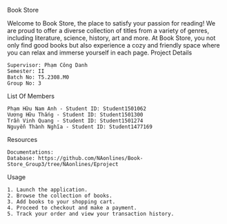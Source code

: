 Book Store

Welcome to Book Store, the place to satisfy your passion for reading! We are proud to offer a diverse collection of titles from a variety of genres, including literature, science, history, art and more. At Book Store, you not only find good books but also experience a cozy and friendly space where you can relax and immerse yourself in each page.
Project Details

    Supervisor: Phạm Công Danh
    Semester: II
    Batch No: T5.2308.M0
    Group No: 3

List Of Members

    Phạm Hữu Nam Anh - Student ID: Student1501062
    Vương Hữu Thắng - Student ID: Student1501300 
    Trần Vinh Quang - Student ID: Student1501274
    Nguyễn Thành Nghĩa - Student ID: Student1477169
Resources

    Documentations:
    Database: https://github.com/NAonlines/Book-Store_Group3/tree/NAonlines/Eproject

Usage

    1. Launch the application.
    2. Browse the collection of books.
    3. Add books to your shopping cart.
    4. Proceed to checkout and make a payment.
    5. Track your order and view your transaction history.
